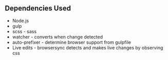 ## Dependencies Used
* Node.js
* gulp
* scss - sass
 * watcher - converts when change detected
 * auto-prefixer - determine browser support from gulpfile
* Live edits - browsersync detects and makes live changes by observing css